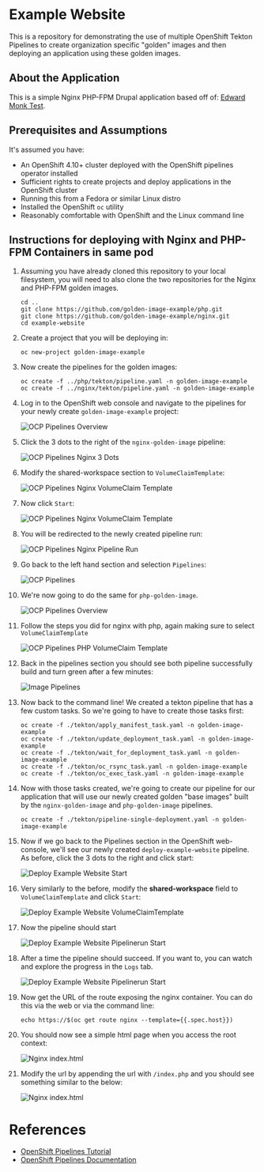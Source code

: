 # Example Website

This is a repository for demonstrating the use of multiple OpenShift Tekton Pipelines to create organization specific "golden" images and then deploying an application using these golden images.

## About the Application

This is a simple Nginx PHP-FPM Drupal application based off of: [Edward Monk Test](https://github.com/edwardmonk/test).

## Prerequisites and Assumptions

It's assumed you have:
* An OpenShift 4.10+ cluster deployed with the OpenShift pipelines operator installed
* Sufficient rights to create projects and deploy applications in the OpenShift cluster
* Running this from a Fedora or similar Linux distro
* Installed the OpenShift `oc` utility
* Reasonably comfortable with OpenShift and the Linux command line

## Instructions for deploying with Nginx and PHP-FPM Containers in same pod

1.  Assuming you have already cloned this repository to your local filesystem, you will need to also clone the two repositories for the Nginx and PHP-FPM golden images.

    ```console
    cd ..
    git clone https://github.com/golden-image-example/php.git
    git clone https://github.com/golden-image-example/nginx.git
    cd example-website
    ```

4.  Create a project that you will be deploying in:

    ```console
    oc new-project golden-image-example
    ```

3.  Now create the pipelines for the golden images:

    ```console
    oc create -f ../php/tekton/pipeline.yaml -n golden-image-example
    oc create -f ../nginx/tekton/pipeline.yaml -n golden-image-example
    ```

4.  Log in to the OpenShift web console and navigate to the pipelines for your newly create `golden-image-example` project:

    ![OCP Pipelines Overview](./readme-images/nginx_pipeline_overview.png)

5.  Click the 3 dots to the right of the `nginx-golden-image` pipeline:

    ![OCP Pipelines Nginx 3 Dots](./readme-images/nginx_pipeline_dots.png)

6.  Modify the shared-workspace section to `VolumeClaimTemplate`:

    ![OCP Pipelines Nginx VolumeClaim Template](./readme-images/nginx_pipeline_vc_template.png)

7.  Now click `Start`:

    ![OCP Pipelines Nginx VolumeClaim Template](./readme-images/nginx_pipeline_start.png)

8.  You will be redirected to the newly created pipeline run:

    ![OCP Pipelines Nginx Pipeline Run](./readme-images/nginx_pipeline_run.png)

9.  Go back to the left hand section and selection `Pipelines`:

    ![OCP Pipelines](./readme-images/pipelines.png)

10. We're now going to do the same for `php-golden-image`.

    ![OCP Pipelines Overview](./readme-images/php_pipeline_overview.png)

11. Follow the steps you did for nginx with php, again making sure to select `VolumeClaimTemplate`

    ![OCP Pipelines PHP VolumeClaim Template](./readme-images/php_pipeline_start.png)

12. Back in the pipelines section you should see both pipeline successfully build and turn green after a few minutes:

    ![Image Pipelines](./readme-images/image_pipelines.png)

13. Now back to the command line! We created a tekton pipeline that has a few custom tasks. So we're going to have to create those tasks first:

    ```console
    oc create -f ./tekton/apply_manifest_task.yaml -n golden-image-example
    oc create -f ./tekton/update_deployment_task.yaml -n golden-image-example
    oc create -f ./tekton/wait_for_deployment_task.yaml -n golden-image-example
    oc create -f ./tekton/oc_rsync_task.yaml -n golden-image-example
    oc create -f ./tekton/oc_exec_task.yaml -n golden-image-example
    ```

14. Now with those tasks created, we're going to create our pipeline for our application that will use our newly created golden "base images" built by the `nginx-golden-image` and `php-golden-image` pipelines.

    ```console
    oc create -f ./tekton/pipeline-single-deployment.yaml -n golden-image-example
    ```

15. Now if we go back to the Pipelines section in the OpenShift web-console, we'll see our newly created `deploy-example-website` pipeline. As before, click the 3 dots to the right and click start:

    ![Deploy Example Website Start](./readme-images/deploy_example_pipeline_start.png)

16. Very similarly to the before, modify the **shared-workspace** field to `VolumeClaimTemplate` and click `Start`:

    ![Deploy Example Website VolumeClaimTemplate](./readme-images/deploy_example_pipeline_vc_template.png)

17. Now the pipeline should start

    ![Deploy Example Website Pipelinerun Start](./readme-images/deploy_example_pipelinerun_start.png)

18. After a time the pipeline should succeed. If you want to, you can watch and explore the progress in the `Logs` tab.

    ![Deploy Example Website Pipelinerun Start](./readme-images/deploy_example_piplinerun_finish.png)

19. Now get the URL of the route exposing the nginx container. You can do this via the web or via the command line:

    ```console
    echo https://$(oc get route nginx --template={{.spec.host}})
    ```

20. You should now see a simple html page when you access the root context:

    ![Nginx index.html](./readme-images/index.html.png)

21. Modify the url by appending the url with `/index.php` and you should see something similar to the below:

    ![Nginx index.html](./readme-images/index.php.png)

# References

* [OpenShift Pipelines Tutorial](https://github.com/openshift/pipelines-tutorial)
* [OpenShift Pipelines Documentation](https://docs.openshift.com/pipelines/1.15/about/about-pipelines.html)